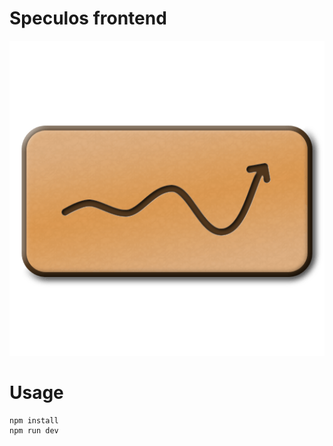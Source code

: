 # Speculos frontend

![Speculos](graphism/Icon_520px_png8.png)

# Usage

    npm install
    npm run dev
